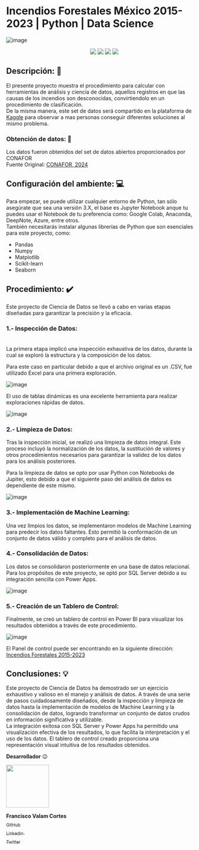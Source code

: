 # Incendios Forestales México 2015-2023 | Python | Data Science
![image](https://github.com/Valamca/Fires_Mexico_2015-2023/assets/129345721/3c0f9b0a-3f47-4b12-a86c-2f225b5a73d4)
<ul align = center>

<img src="https://img.shields.io/badge/_Python-f7e172?style=flat&logo=python" />
  <img src="https://img.shields.io/badge/_Jupyter_Notebook-767677?style=flat&logo=jupyter"/>
  <img src="https://img.shields.io/badge/_Pandas-e00484?style=flat&logo=pandas"/>
  <img src="https://img.shields.io/badge/_scikit-learn-f89a36?style=flat&logo=scikit-learn"/>
  
</ul>

## Descripción: 📄
  El presente proyecto muestra el procedimiento para calcular con herramientas de análisis y ciencia de datos, aquellos registros en que las causas de los incendios son desconocidas,
  convirtiendolo en un procedimiento de clasificación. <br>
  De la misma manera, este set de datos será compartido en la plataforma de [Kaggle](https://www.kaggle.com) para observar a mas personas conseguir diferentes soluciones al mismo problema.
  
### Obtención de datos: 💾
Los datos fueron obtenidos del set de datos abiertos proporcionados por CONAFOR <br>
Fuente Original: [CONAFOR, 2024](https://snif.cnf.gob.mx/datos-abiertos/)

## Configuración del ambiente: 💻 
Para empezar, se puede utilizar cualquier entorno de Python, tan sólo asegúrate que sea una versión 3.X, el base es Jupyter Notebook anque tu puedes usar el Notebook de tu preferencia como: Google Colab,  Anaconda, DeepNote, Azure, entre otros.<br>
También necesitarás instalar algunas librerías de Python que son esenciales para este proyecto, como: <br>
- Pandas 
- Numpy 
- Matplotlib
- Scikit-learn
- Seaborn
  
## Procedimiento: ✔️

Este proyecto de Ciencia de Datos se llevó a cabo en varias etapas diseñadas para garantizar la precisión y la eficacia. <br>

### 1.- Inspección de Datos:<br> <br>
La primera etapa implicó una inspección exhaustiva de los datos, durante la cual se exploró la estructura y la composición de los datos. <br>

Para este caso en particular debido a que el archivo original es un .CSV, fue utilizado Excel para una primera exploración. 

![image](https://github.com/Valamca/Fires_Mexico_2015-2023/assets/129345721/0a0b5c84-bdcb-4434-897c-d7546a9b2615)

El uso de tablas dinámicas es una excelente herramienta para realizar exploraciones rápidas de datos.

![image](https://github.com/Valamca/Fires_Mexico_2015-2023/assets/129345721/9a077033-f897-4934-8c37-5a93ce6c9897)


### 2.- Limpieza de Datos: <br>
Tras la inspección inicial, se realizó una limpieza de datos integral. Este proceso incluyó la normalización de los datos, la sustitución de valores y otros procedimientos necesarios para garantizar la validez de los datos para los análisis posteriores. <br>

Para la limpieza de datos se opto por usar Python con Notebooks de Jupiter, esto debido a que el siguiente paso del análisis de datos es dependiente de este mismo.

![image](https://github.com/Valamca/Fires_Mexico_2015-2023/assets/129345721/1dd9e99c-b19e-417e-a668-f94a7eb68c68)

### 3.- Implementación de Machine Learning: <br>
Una vez limpios los datos, se implementaron modelos de Machine Learning para predecir los datos faltantes. Esto permitió la conformación de un conjunto de datos válido y completo para el análisis de datos.


### 4.- Consolidación de Datos: <br>
Los datos se consolidaron posteriormente en una base de datos relacional. Para los propósitos de este proyecto, se optó por SQL Server debido a su integración sencilla con Power Apps.

![image](https://github.com/Valamca/Fires_Mexico_2015-2023/assets/129345721/8629749a-f17f-437f-b846-6cab29e13551)

### 5.- Creación de un Tablero de Control:<br>
Finalmente, se creó un tablero de control en Power BI para visualizar los resultados obtenidos a través de este procedimiento.

![image](https://github.com/Valamca/Fires_Mexico_2015-2023/assets/129345721/9d890f5d-3cb0-492a-bb04-e14257aedcb4)

El Panel de control puede ser encontrando en la siguiente dirección: [Incendios Forestales 2015-2023](https://app.powerbi.com/view?r=eyJrIjoiNjZlYTM0ZmYtOTBiMS00OWMwLThjNmMtOGFjYzAyYmE0NjkxIiwidCI6IjAzMGU5NTFkLTZlZmQtNDJmNS04NDI3LWJhYjYzMmNmODAxMCIsImMiOjR9&pageName=ReportSection
)

## Conclusiones: 💡

Este proyecto de Ciencia de Datos ha demostrado ser un ejercicio exhaustivo y valioso en el manejo y análisis de datos. A través de una serie de pasos cuidadosamente diseñados, desde la inspección y limpieza de datos hasta la implementación de modelos de Machine Learning y la consolidación de datos, logrando transformar un conjunto de datos crudos en información significativa y utilizable.<br>
La integración exitosa con SQL Server y Power Apps ha permitido una visualización efectiva de los resultados, lo que facilita la interpretación y el uso de los datos. El tablero de control creado proporciona una representación visual intuitiva de los resultados obtenidos.
  
**Desarrollador** :wink: 

 <img src="https://avatars.githubusercontent.com/u/129345721?v=4" width=115>
 
 **Francisco Valam Cortes**  <br>[<sub>GitHub</sub>](https://github.com/ValamCA) <img src="https://i.postimg.cc/hPxhb2YB/icons8-github-50.png" width =16>
 <br>[<sub>Linkedin </sub> ](https://www.linkedin.com/in/franciscovalamca/)<img src="https://i.postimg.cc/C5LJHycc/icons8-linkedin-48.png" width =16 ><br>
 [<sub>Twitter</sub>](https://twitter.com/FNiggalam)<img src="https://i.postimg.cc/xTrL2ND9/icons8-twitter-48.png" width =16 ><br>
